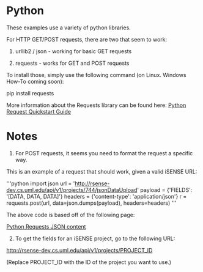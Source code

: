 Python
=====

These examples use a variety of python libraries.

For HTTP GET/POST requests, there are two that seem to work:

1) urllib2 / json - working for basic GET requests

2) requests - works for GET and POST requests

To install those, simply use the following command (on Linux. Windows How-To coming soon):

pip install requests

More information about the Requests library can be found here:
[Python Request Quickstart Guide](http://docs.python-requests.org/en/latest/user/quickstart/)

Notes
=====

1) For POST requests, it seems you need to format the request a specific way.

This is an example of a request that should work, given a valid iSENSE URL:

'''python
import json
url = 'http://rsense-dev.cs.uml.edu/api/v1/projects/744/jsonDataUpload'
payload = {'FIELDS': '[DATA, DATA, DATA]'}
headers = {'content-type': 'application/json'}
r = requests.post(url, data=json.dumps(payload), headers=headers)
'''

The above code is based off of the following page:

[Python Requests JSON content](http://docs.python-requests.org/en/latest/user/quickstart/#json-response-content)

2) To get the fields for an iSENSE project, go to the following URL:

http://rsense-dev.cs.uml.edu/api/v1/projects/PROJECT_ID

(Replace PROJECT_ID with the ID of the project you want to use.)